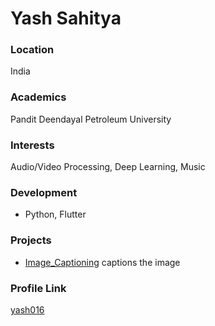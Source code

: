 # Yash Sahitya

### Location

India

### Academics

Pandit Deendayal Petroleum University

### Interests

Audio/Video Processing, Deep Learning, Music

### Development

- Python, Flutter

### Projects

- [Image_Captioning](https://github.com/yash016/Image_Captioning) captions the image

### Profile Link

[yash016](https://github.com/yash016)